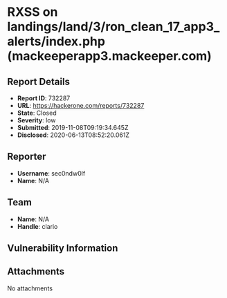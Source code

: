 # RXSS on landings/land/3/ron_clean_17_app3_alerts/index.php (mackeeperapp3.mackeeper.com)

## Report Details
- **Report ID**: 732287
- **URL**: https://hackerone.com/reports/732287
- **State**: Closed
- **Severity**: low
- **Submitted**: 2019-11-08T09:19:34.645Z
- **Disclosed**: 2020-06-13T08:52:20.061Z

## Reporter
- **Username**: sec0ndw0lf
- **Name**: N/A

## Team
- **Name**: N/A
- **Handle**: clario

## Vulnerability Information


## Attachments
No attachments
